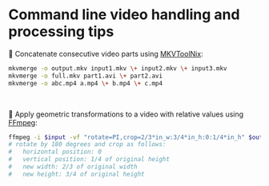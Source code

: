 # Command line video handling and processing tips

:dango: Concatenate consecutive video parts using [MKVToolNix](https://mkvtoolnix.download/):
```sh
mkvmerge -o output.mkv input1.mkv \+ input2.mkv \+ input3.mkv
mkvmerge -o full.mkv part1.avi \+ part2.avi
mkvmerge -o abc.mp4 a.mp4 \+ b.mp4 \+ c.mp4
```

&nbsp;

:triangular_ruler: Apply geometric transformations to a video with relative values using [FFmpeg](https://ffmpeg.org/):
```sh
ffmpeg -i $input -vf "rotate=PI,crop=2/3*in_w:3/4*in_h:0:1/4*in_h" $output
# rotate by 180 degrees and crop as follows:
#   horizontal position: 0
#   vertical position: 1/4 of original height
#   new width: 2/3 of original width
#   new height: 3/4 of original height
```

